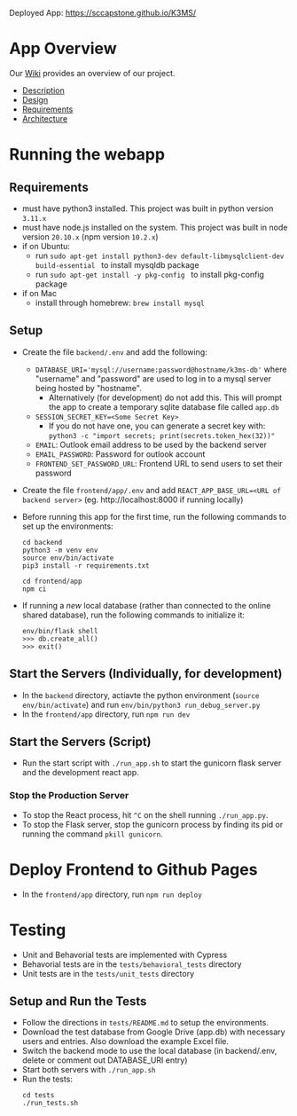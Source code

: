 Deployed App: https://sccapstone.github.io/K3MS/


# App Overview

Our [Wiki](https://github.com/SCCapstone/K3MS/wiki) provides an overview of our project.
- [Description](https://github.com/SCCapstone/K3MS/wiki/Project-Description)
- [Design](https://github.com/SCCapstone/K3MS/wiki/Design)
- [Requirements](https://github.com/SCCapstone/K3MS/wiki/Requirements)
- [Architecture](https://github.com/SCCapstone/K3MS/wiki/Architecture)

# Running the webapp

## Requirements
- must have python3 installed. This project was built in python version `3.11.x`
- must have node.js installed on the system. This project was built in node version `20.10.x` (npm version `10.2.x`)
- if on Ubuntu:
    - run `sudo apt-get install python3-dev default-libmysqlclient-dev build-essential ` to install mysqldb package
    - run `sudo apt-get install -y pkg-config ` to install pkg-config package
- if on Mac
    - install through homebrew: `brew install mysql`

## Setup
- Create the file `backend/.env` and add the following:
    - `DATABASE_URI='mysql://username:password@hostname/k3ms-db'` where "username" and "password" are used to log in to a mysql server being hosted by "hostname".
        - Alternatively (for development) do not add this. This will prompt the app to create a temporary sqlite database file called `app.db`
    - `SESSION_SECRET_KEY=<Some Secret Key>`
        - If you do not have one, you can generate a secret key with: `python3 -c "import secrets; print(secrets.token_hex(32))"`
    - `EMAIL`: Outlook email address to be used by the backend server
    - `EMAIL_PASSWORD`: Password for outlook account
    - `FRONTEND_SET_PASSWORD_URL`: Frontend URL to send users to set their password

- Create the file `frontend/app/.env` and add `REACT_APP_BASE_URL=<URL of backend server>` (eg. http://localhost:8000 if running locally)

- Before running this app for the first time, run the following commands to set up the environments:
    ```
    cd backend
    python3 -m venv env
    source env/bin/activate
    pip3 install -r requirements.txt

    cd frontend/app
    npm ci
    ```
- If running a *new* local database (rather than connected to the online shared database), run the following commands to initialize it:
    ```
    env/bin/flask shell
    >>> db.create_all()
    >>> exit()
    ```

## Start the Servers (Individually, for development)
- In the `backend` directory, actiavte the python environment (`source env/bin/activate`) and run `env/bin/python3 run_debug_server.py`
- In the `frontend/app` directory, run `npm run dev`

## Start the Servers (Script)
- Run the start script with `./run_app.sh` to start the gunicorn flask server and the development react app.

### Stop the Production Server
- To stop the React process, hit `^C` on the shell running `./run_app.py`.
- To stop the Flask server, stop the gunicorn process by finding its pid or running the command `pkill gunicorn`.

# Deploy Frontend to Github Pages
- In the `frontend/app` directory, run `npm run deploy`


# Testing
- Unit and Behavorial tests are implemented with Cypress
- Behavorial tests are in the `tests/behavioral_tests` directory
- Unit tests are in the `tests/unit_tests` directory

## Setup and Run the Tests
- Follow the directions in `tests/README.md` to setup the environments.
- Download the test database from Google Drive (app.db) with necessary users and entries. Also download the example Excel file.
- Switch the backend mode to use the local database (in backend/.env, delete or comment out DATABASE_URI entry)
- Start both servers with `./run_app.sh`
- Run the tests: 
    ```
    cd tests
    ./run_tests.sh
    ```
